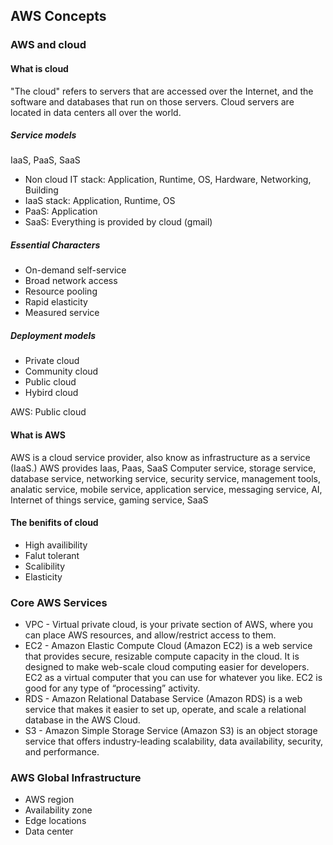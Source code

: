 ## AWS Concepts

### AWS and cloud

#### What is cloud
"The cloud" refers to servers that are accessed over the Internet, and the software and databases that run on those servers. Cloud servers are located in data centers all over the world.

##### Service models
IaaS, PaaS, SaaS

* Non cloud IT stack: Application, Runtime, OS, Hardware, Networking, Building
* IaaS stack: Application, Runtime, OS
* PaaS: Application
* SaaS: Everything is provided by cloud (gmail)

##### Essential Characters
* On-demand self-service
* Broad network access
* Resource pooling
* Rapid elasticity
* Measured service

##### Deployment models
 * Private cloud
 * Community cloud
 * Public cloud
 * Hybird cloud

 AWS: Public cloud

#### What is AWS
AWS is a cloud service provider, also know as infrastructure as a service (IaaS.)
AWS provides Iaas, Paas, SaaS
Computer service, storage service, database service, networking service, security service, management tools, analatic service, mobile service, application service, messaging service, AI, Internet of things service, gaming service, SaaS

#### The benifits of cloud
  - High availibility
  - Falut tolerant
  - Scalibility
  - Elasticity

### Core AWS Services
 * VPC - Virtual private cloud, is your private section of AWS, where you can place AWS resources, and allow/restrict access to them.
 * EC2 - Amazon Elastic Compute Cloud (Amazon EC2) is a web service that provides secure, resizable compute capacity in the cloud. It is designed to make web-scale cloud computing easier for developers. EC2 as a virtual computer that you can use for whatever you like. EC2 is good for any type of “processing” activity.
 * RDS - Amazon Relational Database Service (Amazon RDS) is a web service that makes it easier to set up, operate, and scale a relational database in the AWS Cloud. 
 * S3 - Amazon Simple Storage Service (Amazon S3) is an object storage service that offers industry-leading scalability, data availability, security, and performance.

 ### AWS Global Infrastructure
  * AWS region
  * Availability zone
  * Edge locations
  * Data center